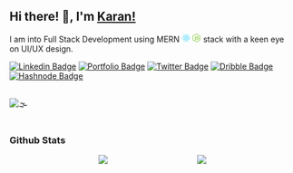 ## Hi there! 👋, I'm [Karan!](https://github.com/karan316/)


<div>
I am into Full Stack Development using MERN <span><img style="width: 15px; height: 15px;" src="./svg/react-2.svg"> </span> <span><img style="width: 15px; height: 15px;" src="./svg/nodejs-icon.svg"> </span> stack with a keen eye on UI/UX design. 

<br/>


[![Linkedin Badge](https://img.shields.io/badge/LinkedIn-0077B5?style=for-the-badge&logo=linkedin&logoColor=white)](https://www.linkedin.com/in/karan-hejmadi/)
[![Portfolio Badge](https://img.shields.io/badge/Website-3b5998?color=green&style=for-the-badge&logo=google-chrome&logoColor=white)](https://karanhejmadi.netlify.app/)
[![Twitter Badge](https://img.shields.io/badge/Twitter-1DA1F2?style=for-the-badge&logo=twitter&logoColor=white)](https://twitter.com/KaranHejmadi)
[![Dribble Badge](https://img.shields.io/badge/Dribbble-EA4C89?style=for-the-badge&logo=dribbble&logoColor=white)](https://dribbble.com/karan316)
[![Hashnode Badge](https://img.shields.io/badge/Hashnode-2962FF?style=for-the-badge&logo=hashnode&logoColor=white)](https://karanhejmadi.hashnode.dev/)



<br/>
<div><img src='https://komarev.com/ghpvc/?username=karan316&style=for-the-badge&label=PROFILE+VIEWS&color=2640ff' alt='🌫' /></div>
<br/>

### Github Stats

<div style="display: flex; flex-direction: row; justify-content: space-evenly;">
    <img height="180em" src="https://github-readme-stats.vercel.app/api?username=karan316&show_icons=true&hide_border=true" />
    <img height="180em" src="https://github-readme-stats.vercel.app/api/top-langs/?username=karan316&exclude_repo=foodviraam-task&show_icons=true&hide_border=true&layout=compact&langs_count=6"/>
</div>
